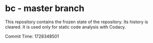 # bc - master branch

This repository contains the frozen state of the repository.
Its history is cleared. It is used only for static code
analysis with Codacy.

Commit Time: 1728348501